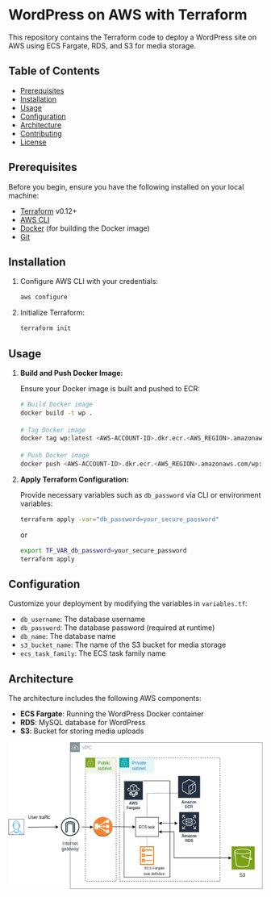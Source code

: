 # WordPress on AWS with Terraform

This repository contains the Terraform code to deploy a WordPress site on AWS using ECS Fargate, RDS, and S3 for media storage.

## Table of Contents

- [Prerequisites](#prerequisites)
- [Installation](#installation)
- [Usage](#usage)
- [Configuration](#configuration)
- [Architecture](#architecture)
- [Contributing](#contributing)
- [License](#license)

## Prerequisites

Before you begin, ensure you have the following installed on your local machine:

- [Terraform](https://www.terraform.io/downloads.html) v0.12+
- [AWS CLI](https://aws.amazon.com/cli/)
- [Docker](https://www.docker.com/products/docker-desktop) (for building the Docker image)
- [Git](https://git-scm.com/)

## Installation

1. Configure AWS CLI with your credentials:

    ```bash
    aws configure
    ```

2. Initialize Terraform:

    ```bash
    terraform init
    ```

## Usage

1. **Build and Push Docker Image:**

    Ensure your Docker image is built and pushed to ECR:

    ```bash
    # Build Docker image
    docker build -t wp .

    # Tag Docker image
    docker tag wp:latest <AWS-ACCOUNT-ID>.dkr.ecr.<AWS_REGION>.amazonaws.com/wp:latest

    # Push Docker image
    docker push <AWS-ACCOUNT-ID>.dkr.ecr.<AWS_REGION>.amazonaws.com/wp:latest
    ```

2. **Apply Terraform Configuration:**

    Provide necessary variables such as `db_password` via CLI or environment variables:

    ```bash
    terraform apply -var="db_password=your_secure_password"
    ```

    or

    ```bash
    export TF_VAR_db_password=your_secure_password
    terraform apply
    ```

## Configuration

Customize your deployment by modifying the variables in `variables.tf`:

- `db_username`: The database username
- `db_password`: The database password (required at runtime)
- `db_name`: The database name
- `s3_bucket_name`: The name of the S3 bucket for media storage
- `ecs_task_family`: The ECS task family name

## Architecture

The architecture includes the following AWS components:

- **ECS Fargate**: Running the WordPress Docker container
- **RDS**: MySQL database for WordPress
- **S3**: Bucket for storing media uploads

![Architecture Diagram](./docs/wp-diagram.png)
